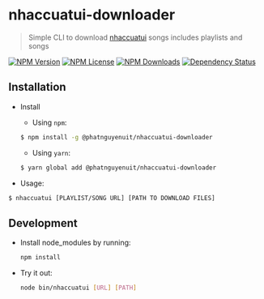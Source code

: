 # nhaccuatui-downloader
> Simple CLI to download [nhaccuatui](nhaccuatui.vn) songs includes playlists and songs

[![NPM Version](https://img.shields.io/npm/v/@phatnguyenuit/nhaccuatui-downloader)](https://www.npmjs.com/package/@phatnguyenuit/nhaccuatui-downloader) 
[![NPM License](https://img.shields.io/npm/l/@phatnguyenuit/nhaccuatui-downloader)](https://github.com/phatnguyenuit/nhaccuatui-downloader/blob/master/LICENSE) 
[![NPM Downloads](https://img.shields.io/npm/dt/@phatnguyenuit/nhaccuatui-downloader)](https://www.npmjs.com/package/@phatnguyenuit/nhaccuatui-downloader) 
[![Dependency Status](https://img.shields.io/librariesio/release/npm/@phatnguyenuit/nhaccuatui-downloader)](https://www.npmjs.com/package/@phatnguyenuit/nhaccuatui-downloader)

## Installation

- Install
  - Using `npm`:

  ```sh
  $ npm install -g @phatnguyenuit/nhaccuatui-downloader
  ```

  - Using `yarn`:

  ```sh
  $ yarn global add @phatnguyenuit/nhaccuatui-downloader
  ```
- Usage:

```sh
$ nhaccuatui [PLAYLIST/SONG URL] [PATH TO DOWNLOAD FILES]
```


## Development

- Install node_modules by running:
  
  ```sh
  npm install
  ```

- Try it out:
  
  ```sh
  node bin/nhaccuatui [URL] [PATH]
  ```
